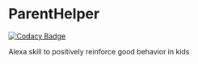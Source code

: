 # ParentHelper

[![Codacy Badge](https://api.codacy.com/project/badge/Grade/2749cbd0088948f496fef2a8f2008ae9)](https://app.codacy.com/manual/bwaj/ParentHelper?utm_source=github.com&utm_medium=referral&utm_content=bwaj/ParentHelper&utm_campaign=Badge_Grade_Dashboard)

Alexa skill to positively reinforce good behavior in kids
